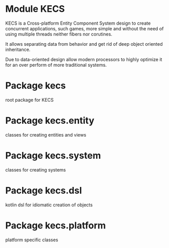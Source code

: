 # Module KECS

KECS is a Cross-platform Entity Component System design to create concurrent applications, such games,
more simple and without the need of using multiple threads neither fibers nor corutines.

It allows separating data from behavior and get rid of deep object oriented inheritance.

Due to data-oriented design allow modern processors to highly optimize it for an over perform of more traditional
systems.

# Package kecs

root package for KECS

# Package kecs.entity

classes for creating entities and views

# Package kecs.system

classes for creating systems

# Package kecs.dsl

kotlin dsl for idiomatic creation of objects

# Package kecs.platform

platform specific classes
